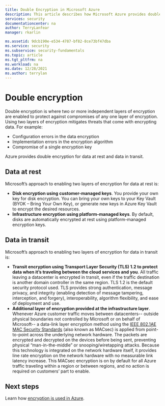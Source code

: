 ```yaml
---
title: Double Encryption in Microsoft Azure
description: This article describes how Microsoft Azure provides double encryption for data at rest and data in transit.
services: security
documentationcenter: na
author: TerryLanfear
manager: rkarlin

ms.assetid: 9dcb190e-e534-4787-bf82-8ce73bf47dba
ms.service: security
ms.subservice: security-fundamentals
ms.topic: article
ms.tgt_pltfrm: na
ms.workload: na
ms.date: 12/28/2021
ms.author: terrylan
---
```

# Double encryption
Double encryption is where two or more independent layers of encryption are enabled to protect against compromises of any one layer of encryption. Using two layers of encryption mitigates threats that come with encrypting data. For example:

- Configuration errors in the data encryption
- Implementation errors in the encryption algorithm
- Compromise of a single encryption key

Azure provides double encryption for data at rest and data in transit.

## Data at rest
Microsoft’s approach to enabling two layers of encryption for data at rest is:

- **Disk encryption using customer-managed keys**. You provide your own key for disk encryption. You can bring your own keys to your Key Vault (BYOK – Bring Your Own Key), or generate new keys in Azure Key Vault to encrypt the desired resources.
- **Infrastructure encryption using platform-managed keys**.  By default, disks are automatically encrypted at rest using platform-managed encryption keys.

## Data in transit
Microsoft’s approach to enabling two layers of encryption for data in transit is:

- **Transit encryption using Transport Layer Security (TLS) 1.2 to protect data when it’s traveling between the cloud services and you**. All traffic leaving a datacenter is encrypted in transit, even if the traffic destination is another domain controller in the same region. TLS 1.2 is the default security protocol used. TLS provides strong authentication, message privacy, and integrity (enabling detection of message tampering, interception, and forgery), interoperability, algorithm flexibility, and ease of deployment and use.
- **Additional layer of encryption provided at the infrastructure layer**. Whenever Azure customer traffic moves between datacenters-- outside physical boundaries not controlled by Microsoft or on behalf of Microsoft-- a data-link layer encryption method using the [IEEE 802.1AE MAC Security Standards](https://1.ieee802.org/security/802-1ae/) (also known as MACsec) is applied from point-to-point across the underlying network hardware. The packets are encrypted and decrypted on the devices before being sent, preventing physical “man-in-the-middle” or snooping/wiretapping attacks. Because this technology is integrated on the network hardware itself, it provides line rate encryption on the network hardware with no measurable link latency increase. This MACsec encryption is on by default for all Azure traffic traveling within a region or between regions, and no action is required on customers’ part to enable.

## Next steps
Learn how [encryption is used in Azure](encryption-overview.md).
